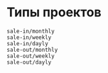 # Типы проектов #

```
sale-in/monthly
sale-in/weekly
sale-in/dayly
sale-out/monthly
sale-out/weekly
sale-out/dayly

```
